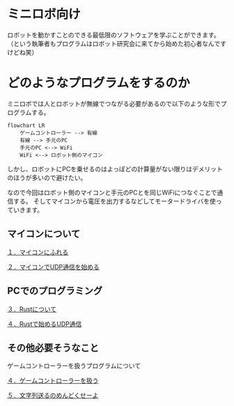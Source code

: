 # ミニロボ向け

ロボットを動かすことのできる最低限のソフトウェアを学ぶことができます。（という執筆者もプログラムはロボット研究会に来てから始めた初心者なんですけどね笑）


# どのようなプログラムをするのか
ミニロボでは人とロボットが無線でつながる必要があるので以下のような形でプログラムする。
```mermaid
flowchart LR
    ゲームコントローラー --> 有線
    有線 --> 手元のPC
    手元のPC <--> WiFi
    WiFi <--> ロボット側のマイコン
```

しかし、ロボットにPCを乗せるのはよっぽどの計算量がない限りはデメリットのほうが多いので避けたい。

なので今回はロボット側のマイコンと手元のPCとを同じWiFiにつなぐことで通信する。
そしてマイコンから電圧を出力するなどしてモータードライバを使っていきます。

## マイコンについて
[１．マイコンにふれる](./start_esp32.md)

[２．マイコンでUDP通信を始める](./udp_esp32.md)

## PCでのプログラミング
[３．Rustについて](./start_rust.md)

[４．Rustで始めるUDP通信](./rust_udp.md)

## その他必要そうなこと
ゲームコントローラーを扱うプログラムについて

[４．ゲームコントローラーを扱う](./game_con.md)

[５．文字列送るのめんどくせーよ](./serde.md)